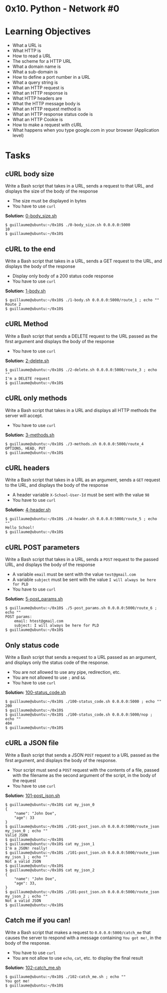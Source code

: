 # 0x10. Python - Network #0

# Learning Objectives

* What a URL is
* What HTTP is
* How to read a URL
* The scheme for a HTTP URL
* What a domain name is
* What a sub-domain is
* How to define a port number in a URL
* What a query string is
* What an HTTP request is
* What an HTTP response is
* What HTTP headers are
* What the HTTP message body is
* What an HTTP request method is
* What an HTTP response status code is
* What an HTTP Cookie is
* How to make a request with cURL
* What happens when you type google.com in your browser (Application level)

# Tasks

## cURL body size

Write a Bash script that takes in a URL, sends a request to that URL, and displays the size of the body of the response

* The size must be displayed in bytes
* You have to use `curl`

**Solution:** [0-body_size.sh](./0x10-python-network_0/0-body_size.sh)

```
$ guillaume@ubuntu:~/0x10$ ./0-body_size.sh 0.0.0.0:5000
10
$ guillaume@ubuntu:~/0x10$
```

## cURL to the end

Write a Bash script that takes in a URL, sends a GET request to the URL, and displays the body of the response

* Display only body of a 200 status code response
* You have to use `curl`

**Solution:** [1-body.sh](./0x10-python-network_0/1-body.sh)

```
$ guillaume@ubuntu:~/0x10$ ./1-body.sh 0.0.0.0:5000/route_1 ; echo ""
Route 2
$ guillaume@ubuntu:~/0x10$
```

## cURL Method

Write a Bash script that sends a DELETE request to the URL passed as the first argument and displays the body of the response

* You have to use `curl`

**Solution:** [2-delete.sh](./0x10-python-network_0/2-delete.sh)

```
$ guillaume@ubuntu:~/0x10$ ./2-delete.sh 0.0.0.0:5000/route_3 ; echo ""
I'm a DELETE request
$ guillaume@ubuntu:~/0x10$
```

## cURL only methods

Write a Bash script that takes in a URL and displays all HTTP methods the server will accept.

* You have to use `curl`

**Solution:** [3-methods.sh](./0x10-python-network_0/3-methods.sh)

```
$ guillaume@ubuntu:~/0x10$ ./3-methods.sh 0.0.0.0:5000/route_4
OPTIONS, HEAD, PUT
$ guillaume@ubuntu:~/0x10$
```

## cURL headers

Write a Bash script that takes in a URL as an argument, sends a `GET` request to the URL, and displays the body of the response

* A header variable `X-School-User-Id` must be sent with the value `98`
* You have to use `curl`

**Solution:** [4-header.sh](./0x10-python-network_0/4-header.sh)

```
$ guillaume@ubuntu:~/0x10$ ./4-header.sh 0.0.0.0:5000/route_5 ; echo ""
Hello School!
$ guillaume@ubuntu:~/0x10$
```

## cURL POST parameters

Write a Bash script that takes in a URL, sends a `POST` request to the passed URL, and displays the body of the response

* A variable `email` must be sent with the value `test@gmail.com`
* A variable `subject` must be sent with the value `I will always be here for PLD`
* You have to use `curl`

**Solution:** [5-post_params.sh](./0x10-python-network_0/5-post_params.sh)

```
$ guillaume@ubuntu:~/0x10$ ./5-post_params.sh 0.0.0.0:5000/route_6 ; echo ""
POST params:
    email: htest@gmail.com
    subject: I will always be here for PLD
$ guillaume@ubuntu:~/0x10$
```

## Only status code

Write a Bash script that sends a request to a URL passed as an argument, and displays only the status code of the response.

* You are not allowed to use any pipe, redirection, etc.
* You are not allowed to use `;` and `&&`
* You have to use `curl`

**Solution:** [100-status_code.sh](./0x10-python-network_0/100-status_code.sh)

```
$ guillaume@ubuntu:~/0x10$ ./100-status_code.sh 0.0.0.0:5000 ; echo ""
200
$ guillaume@ubuntu:~/0x10$ 
$ guillaume@ubuntu:~/0x10$ ./100-status_code.sh 0.0.0.0:5000/nop ; echo ""
404
$ guillaume@ubuntu:~/0x10$
```

## cURL a JSON file

Write a Bash script that sends a JSON `POST` request to a URL passed as the first argument, and displays the body of the response.

* Your script must send a `POST` request with the contents of a file, passed with the filename as the second argument of the script, in the body of the request
* You have to use `curl`

**Solution:** [101-post_json.sh](./0x10-python-network_0/101-post_json.sh)

```
$ guillaume@ubuntu:~/0x10$ cat my_json_0
{
    "name": "John Doe",
    "age": 33
}
$ guillaume@ubuntu:~/0x10$ ./101-post_json.sh 0.0.0.0:5000/route_json my_json_0 ; echo ""
Valid JSON
$ guillaume@ubuntu:~/0x10$ 
$ guillaume@ubuntu:~/0x10$ cat my_json_1
I'm a JSON! really!
$ guillaume@ubuntu:~/0x10$ ./101-post_json.sh 0.0.0.0:5000/route_json my_json_1 ; echo ""
Not a valid JSON
$ guillaume@ubuntu:~/0x10$ 
$ guillaume@ubuntu:~/0x10$ cat my_json_2
{
    "name": "John Doe",
    "age": 33,
}
$ guillaume@ubuntu:~/0x10$ ./101-post_json.sh 0.0.0.0:5000/route_json my_json_2 ; echo ""
Not a valid JSON
$ guillaume@ubuntu:~/0x10$
```

## Catch me if you can!

Write a Bash script that makes a request to `0.0.0.0:5000/catch_me` that causes the server to respond with a message containing `You got me!`, in the body of the response.

* You have to use `curl`
* You are not allow to use `echo`, `cat`, etc. to display the final result

**Solution:** [102-catch_me.sh](./0x10-python-network_0/102-catch_me.sh)

```
$ guillaume@ubuntu:~/0x10$ ./102-catch_me.sh ; echo ""
You got me!
$ guillaume@ubuntu:~/0x10$
```

